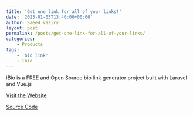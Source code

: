 ```yaml
---
title: 'Get one link for all of your links!'
date: '2023-01-05T13:40:00+00:00'
author: Saeed Vaziry
layout: post
permalink: /posts/get-one-link-for-all-of-your-links/
categories:
    - Products
tags:
    - 'bio link'
    - ibio
---
```


iBio is a FREE and Open Source bio link generator project built with Laravel and Vue.js

[Visit the Website](https://ibio.link/)

[Source Code](https://github.com/saeedvaziry/ibio)